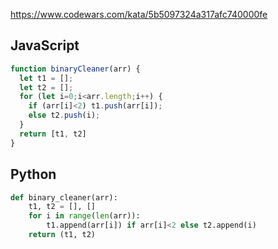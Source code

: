 https://www.codewars.com/kata/5b5097324a317afc740000fe

## JavaScript
```js
function binaryCleaner(arr) {
  let t1 = [];
  let t2 = [];
  for (let i=0;i<arr.length;i++) {
    if (arr[i]<2) t1.push(arr[i]);
    else t2.push(i);
  }
  return [t1, t2]
}
```

## Python
```python
def binary_cleaner(arr):
    t1, t2 = [], []
    for i in range(len(arr)):
        t1.append(arr[i]) if arr[i]<2 else t2.append(i)
    return (t1, t2)
```